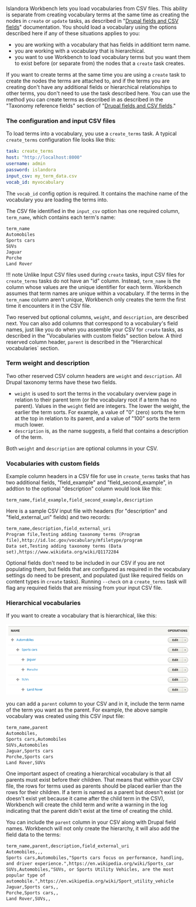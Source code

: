 Islandora Workbench lets you load vocabularies from CSV files. This ability is separate from creating vocabulary terms at the same time as creating the nodes in `create` or `update` tasks, as described in "[Drupal fields and CSV fields](/islandora_workbench_docs/fields)" documentation. You should load a vocabulary using the options described here if any of these situations applies to you:

* you are working with a vocabulary that has fields in additiont term name.
* you are working with a vocabulary that is hierarchical.
* you want to use Workbench to load vocabulary terms but you want them to exist before (or separate from) the nodes that a `create` task creates.

If you want to create terms at the same time you are using a `create` task to create the nodes the terms are attached to, and if the terms you are creating don't have any additional fields or hierarchical relationships to other terms, you don't need to use the task described here. You can use the method you can create terms as described in as described in the "Taxonomy reference fields" section of "[Drupal fields and CSV fields](/islandora_workbench_docs/fields)."

### The configuration and input CSV files

To load terms into a vocabulary, you use a `create_terms` task. A typical `create_terms` configuration file looks like this:

```yaml
task: create_terms
host: "http://localhost:8000"
username: admin
password: islandora
input_csv: my_term_data.csv
vocab_id: myvocabulary
```

The `vocab_id` config option is required. It contains the machine name of the vocabulary you are loading the terms into. 

The CSV file identified in the `input_csv` option has one required column, `term_name`, which contains each term's name:

```text
term_name
Automobiles
Sports cars
SUVs
Jaguar
Porche
Land Rover
```

!!! note
    Unlike Input CSV files used during `create` tasks, input CSV files for `create_terms` tasks do not have an "id" column. Instead, `term_name` is the column whose values are the unique identifier for each term. Workbench assumes that term names are unique within a vocabulary. If the terms in the `term_name` column aren't unique, Workbench only creates the term the first time it encounters it in the CSV file. 

Two reserved but optional columns, `weight`, and `description`, are described next. You can also add columns that correspond to a vocabulary's field names, just like you do when you assemble your CSV for `create` tasks, as described in the "Vocabularies with custom fields" section below. A third reserved column header, `parent` is described in the "Hierarchical vocabularies` section.

### Term weight and description

Two other reserved CSV column headers are `weight` and `description`. All Drupal taxonomy terms have these two fields.

* `weight` is used to sort the terms in the vocabulary overview page in relation to their parent term (or the vocabulary root if a term has no parent). Values in the `weight` field are integers. The lower the weight, the earlier the term sorts. For example, a value of "0" (zero) sorts the term at the top in relation to its parent, and a value of "100" sorts the term much lower.
* `description` is, as the name suggests, a field that contains a description of the term.

Both `weight` and `description` are optional columns in your CSV.

### Vocabularies with custom fields

Example column headers in a CSV file for use in `create_terms` tasks that has two additional fields, "field_example" and "field_second_example", in addtion to the optional "description" column would look like this:

```text
term_name,field_example,field_second_example,description
```

Here is a sample CSV input file with headers (for "description" and "field_external_uri" fields) and two records:

```text
term_name,description,field_external_uri
Program file,Testing adding taxonomy terms (Program file),http://id.loc.gov/vocabulary/mfiletype/program
Data set,Testing adding taxonomy terms (Data set),https://www.wikidata.org/wiki/Q1172284
```

Optional fields don't need to be included in our CSV if you are not populating them, but fields that are configured as required in the vocabulary settings do need to be present, and populated (just like required fields on content types in `create` tasks). Running `--check` on a `create_terms` task will flag any required fields that are missing from your input CSV file.

### Hierarchical vocabularies

If you want to create a vocabulary that is hierarchical, like this:

![Hierarchical_vocabulary](images/hierarchical_vocab.png)

you can add a `parent` column to your CSV and in it, include the term name of the term you want as the parent. For example, the above sample vocabulary was created using this CSV input file:

```text
term_name,parent
Automobiles,
Sports cars,Automobiles
SUVs,Automobiles
Jaguar,Sports cars
Porche,Sports cars
Land Rover,SUVs
```

One important aspect of creating a hierarchical vocabulary is that all parents must exist before their children. That means that within your CSV file, the rows for terms used as parents should be placed earlier than the rows for their children. If a term is named as a parent but doesn't exist (or doesn't exist yet because it came after the child term in the CSV), Workbench will create the child term and write a warning in the log indicating that the parent didn't exist at the time of creating the child. 

You can include the `parent` column in your CSV along with Drupal field names. Workbench will not only create the hierarchy, it will also add the field data to the terms:

```text
term_name,parent,description,field_external_uri
Automobiles,,,
Sports cars,Automobiles,"Sports cars focus on performance, handling, and driver experience.",https://en.wikipedia.org/wiki/Sports_car
SUVs,Automobiles,"SUVs, or Sports Utility Vehicles, are the most popular type of automobile.",https://en.wikipedia.org/wiki/Sport_utility_vehicle
Jaguar,Sports cars,,
Porche,Sports cars,,
Land Rover,SUVs,,
```
